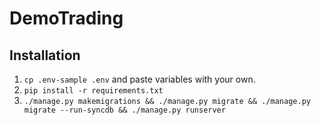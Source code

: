 # DemoTrading

## Installation

1) `cp .env-sample .env` and paste variables with your own.
2) ``` pip install -r requirements.txt ```
3) ``` ./manage.py makemigrations && ./manage.py migrate && ./manage.py migrate --run-syncdb && ./manage.py runserver ```
